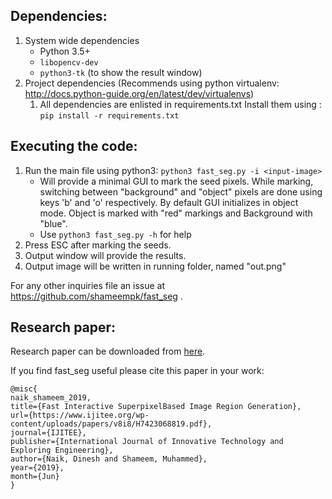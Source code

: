## Dependencies:

1. System wide dependencies
	* Python 3.5+
	* `libopencv-dev`
	* `python3-tk` (to show the result window)
2. Project dependencies
	(Recommends using python virtualenv: http://docs.python-guide.org/en/latest/dev/virtualenvs)
	1. All dependencies are enlisted in requirements.txt
		Install them using : `pip install -r requirements.txt`


## Executing the code:

1. Run the main file using python3: `python3 fast_seg.py -i <input-image>`
	* Will provide a minimal GUI to mark the seed pixels. While marking, switching between "background" and "object" pixels are done using keys 'b' and 'o' respectively. By default GUI initializes in object mode. Object is marked with "red" markings and Background with "blue".
	* Use `python3 fast_seg.py -h` for help
2. Press ESC after marking the seeds.
3. Output window will provide the results.
4. Output image will be written in running folder, named "out.png"


For any other inquiries file an issue at https://github.com/shameempk/fast_seg .

## Research paper:
Research paper can be downloaded from [here](https://www.ijitee.org/wp-content/uploads/papers/v8i8/H7423068819.pdf).

If you find fast_seg useful please cite this paper in your work:
```
@misc{
naik_shameem_2019, 
title={Fast Interactive SuperpixelBased Image Region Generation}, 
url={https://www.ijitee.org/wp-content/uploads/papers/v8i8/H7423068819.pdf}, 
journal={IJITEE}, 
publisher={International Journal of Innovative Technology and Exploring Engineering}, 
author={Naik, Dinesh and Shameem, Muhammed}, 
year={2019}, 
month={Jun}
} 
```
